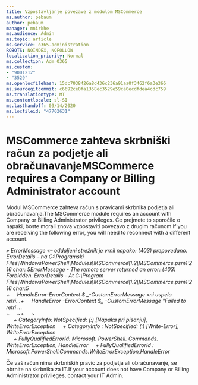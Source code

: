 ```yaml
---
title: Vzpostavljanje povezave z modulom MSCommerce
ms.author: pebaum
author: pebaum
manager: mnirkhe
ms.audience: Admin
ms.topic: article
ms.service: o365-administration
ROBOTS: NOINDEX, NOFOLLOW
localization_priority: Normal
ms.collection: Adm_O365
ms.custom:
- "9001212"
- "3529"
ms.openlocfilehash: 15dc7038426a8d436c236a91aa0f3462f6a3e366
ms.sourcegitcommit: c6692ce0fa1358ec3529e59ca0ecdfdea4cdc759
ms.translationtype: MT
ms.contentlocale: sl-SI
ms.lasthandoff: 09/14/2020
ms.locfileid: "47702631"
---
```

# <a name="mscommerce-requires-a-company-or-billing-administrator-account"></a><span data-ttu-id="76247-102">MSCommerce zahteva skrbniški račun za podjetje ali obračunavanje</span><span class="sxs-lookup"><span data-stu-id="76247-102">MSCommerce requires a Company or Billing Administrator account</span></span>

<span data-ttu-id="76247-103">Modul MSCommerce zahteva račun s pravicami skrbnika podjetja ali obračunavanja.</span><span class="sxs-lookup"><span data-stu-id="76247-103">The MSCommerce module requires an account with Company or Billing Administrator privileges.</span></span> <span data-ttu-id="76247-104">Če prejmete to sporočilo o napaki, boste morali znova vzpostaviti povezavo z drugim računom.</span><span class="sxs-lookup"><span data-stu-id="76247-104">If you are receiving the following error, you will need to reconnect with a different account.</span></span>

<span data-ttu-id="76247-105">*» ErrorMessage «– oddaljeni strežnik je vrnil napako: (403) prepovedano. ErrorDetails – na C:\Programski Files\WindowsPowerShell\Modules\MSCommerce\1.2\MSCommerce.psm1:216 char: 5*</span><span class="sxs-lookup"><span data-stu-id="76247-105">*ErrorMessage - The remote server returned an error: (403) Forbidden. ErrorDetails - At C:\Program Files\WindowsPowerShell\Modules\MSCommerce\1.2\MSCommerce.psm1:216 char:5*</span></span><br>
<span data-ttu-id="76247-106">*+&nbsp;&nbsp;&nbsp;&nbsp;&nbsp;HandleError-ErrorContext $ _-CustomErrorMessage «ni uspelo retri...*</span><span class="sxs-lookup"><span data-stu-id="76247-106">*+&nbsp;&nbsp;&nbsp;&nbsp;&nbsp;HandleError -ErrorContext $_ -CustomErrorMessage "Failed to retri ...*</span></span><br>
<span data-ttu-id="76247-107">\+&nbsp;&nbsp;&nbsp;&nbsp;&nbsp;~~~~~~~~~~~~~~~~~~~~~~~~~~~~~~~~~~~~~~~~~~~~~~~~~~~~~~~~~~~~~~~~~</span><span class="sxs-lookup"><span data-stu-id="76247-107">\+&nbsp;&nbsp;&nbsp;&nbsp;&nbsp;~~~~~~~~~~~~~~~~~~~~~~~~~~~~~~~~~~~~~~~~~~~~~~~~~~~~~~~~~~~~~~~~~</span></span><br>
<span data-ttu-id="76247-108">&nbsp;&nbsp;&nbsp;&nbsp;&nbsp;*+ CategoryInfo: NotSpecified: (:) [Napaka pri pisanju], WriteErrorException*</span><span class="sxs-lookup"><span data-stu-id="76247-108">&nbsp;&nbsp;&nbsp;&nbsp;&nbsp;*+ CategoryInfo          : NotSpecified: (:) [Write-Error], WriteErrorException*</span></span><br>
<span data-ttu-id="76247-109">&nbsp;&nbsp;&nbsp;&nbsp;&nbsp;*+ FullyQualifiedErrorId: Microsoft. PowerShell. Commands. WriteErrorException, HandleError*</span><span class="sxs-lookup"><span data-stu-id="76247-109">&nbsp;&nbsp;&nbsp;&nbsp;&nbsp;*+ FullyQualifiedErrorId : Microsoft.PowerShell.Commands.WriteErrorException,HandleError*</span></span>

<span data-ttu-id="76247-110">Če vaš račun nima skrbniških pravic za podjetja ali obračunavanje, se obrnite na skrbnika za IT.</span><span class="sxs-lookup"><span data-stu-id="76247-110">If your account does not have Company or Billing Administrator privileges, contact your IT Admin.</span></span>
